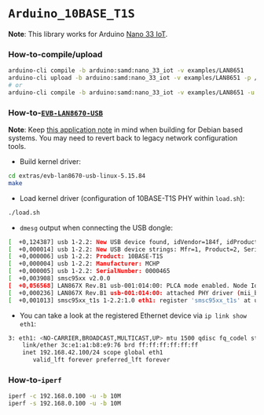 `Arduino_10BASE_T1S`
====================
**Note**: This library works for Arduino [Nano 33 IoT](https://store.arduino.cc/products/arduino-nano-33-iot).

### How-to-compile/upload
```bash
arduino-cli compile -b arduino:samd:nano_33_iot -v examples/LAN8651
arduino-cli upload -b arduino:samd:nano_33_iot -v examples/LAN8651 -p /dev/ttyACM0
# or
arduino-cli compile -b arduino:samd:nano_33_iot -v examples/LAN8651 -u -p /dev/ttyACM0
```

### How-to-[`EVB-LAN8670-USB`](https://www.microchip.com/en-us/development-tool/EV08L38A)
**Note**: Keep [this application note](https://microchip.my.site.com/s/article/EVB-LAN8670-USB-Enablement-for-Debian-Ubuntu-Raspbian) in mind when building for Debian based systems. You may need to revert back to legacy network configuration tools.

* Build kernel driver:
```bash
cd extras/evb-lan8670-usb-linux-5.15.84
make
```
* Load kernel driver (configuration of 10BASE-T1S PHY within `load.sh`):
```bash
./load.sh
```
* `dmesg` output when connecting the USB dongle:
```bash
[  +0,124387] usb 1-2.2: New USB device found, idVendor=184f, idProduct=0051, bcdDevice= 2.00
[  +0,000014] usb 1-2.2: New USB device strings: Mfr=1, Product=2, SerialNumber=3
[  +0,000006] usb 1-2.2: Product: 10BASE-T1S
[  +0,000004] usb 1-2.2: Manufacturer: MCHP
[  +0,000005] usb 1-2.2: SerialNumber: 0000465
[  +0,003908] smsc95xx v2.0.0
[  +0,056568] LAN867X Rev.B1 usb-001:014:00: PLCA mode enabled. Node Id: 0, Node Count: 8, Max BC: 0, Burst Timer: 128, TO Timer: 32
[  +0,000236] LAN867X Rev.B1 usb-001:014:00: attached PHY driver (mii_bus:phy_addr=usb-001:014:00, irq=191)
[  +0,001013] smsc95xx_t1s 1-2.2:1.0 eth1: register 'smsc95xx_t1s' at usb-0000:00:14.0-2.2, smsc95xx USB 2.0 Ethernet, 00:1e:c0:d1:b9:4b
```
* You can take a look at the registered Ethernet device via `ip link show eth1`:
```bash
3: eth1: <NO-CARRIER,BROADCAST,MULTICAST,UP> mtu 1500 qdisc fq_codel state DOWN group default qlen 1000
    link/ether 3c:e1:a1:b8:e9:76 brd ff:ff:ff:ff:ff:ff
    inet 192.168.42.100/24 scope global eth1
       valid_lft forever preferred_lft forever
```

### How-to-`iperf`
```bash
iperf -c 192.168.0.100 -u -b 10M
iperf -s 192.168.0.100 -u -b 10M
```
